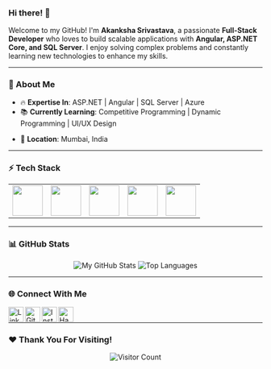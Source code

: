 ### Hi there! 👋

Welcome to my GitHub! I'm **Akanksha Srivastava**, a passionate **Full-Stack Developer** who loves to build scalable applications with **Angular, ASP.NET Core, and SQL Server**. I enjoy solving complex problems and constantly learning new technologies to enhance my skills.

---
### 🚀 About Me
<!-- 💻 **Currently Working At**: Capgemini as a **Senior Software Engineer** -->
- 🔥 **Expertise In**: ASP.NET | Angular | SQL Server | Azure
- 📚 **Currently Learning**: Competitive Programming | Dynamic Programming | UI/UX Design
<!-- 🎯 **Aspiring To Join**: Google (Dream Company 💙) -->
- 📍 **Location**: Mumbai, India

---
### ⚡ Tech Stack
<table>
  <tr>
    <td align="center"><img height=60px src="https://www.vectorlogo.zone/logos/angular/angular-icon.svg"></td>
    <td align="center"><img height=60px src="https://www.vectorlogo.zone/logos/dotnet/dotnet-icon.svg"></td>
    <td align="center"><img height=60px src="https://www.vectorlogo.zone/logos/microsoft_azure/microsoft_azure-icon.svg"></td>
    <td align="center"><img height=60px src="https://www.svgrepo.com/show/303229/microsoft-sql-server-logo.svg"></td>
    <td align="center"><img height=60px src="https://www.vectorlogo.zone/logos/git-scm/git-scm-icon.svg"></td>
  </tr>
</table>

---
### 📊 GitHub Stats
<p align="center">
  <img align="center" src="https://github-readme-stats.vercel.app/api?username=akankshasrivastava1&&show_icons=true&theme=radical&count_private=true&include_all_commits=true" alt="My GitHub Stats">
  <img align="center" src="https://github-readme-stats.vercel.app/api/top-langs/?username=akankshasrivastava1&layout=compact&theme=radical" alt="Top Languages">
</p>

---
### 🌐 Connect With Me
<p>
  <a href="https://www.linkedin.com/in/"><img align="left" alt="LinkedIn" width="30px" src="https://cdn.jsdelivr.net/npm/simple-icons@v3/icons/linkedin.svg" /></a>
  <a href="https://github.com/akankshasrivastava1"><img align="left" alt="GitHub" width="30px" src="https://cdn.jsdelivr.net/npm/simple-icons@v3/icons/github.svg" /></a>
  <a href="https://www.instagram.com/"><img align="left" alt="Instagram" width="30px" src="https://cdn.jsdelivr.net/npm/simple-icons@v3/icons/instagram.svg" /></a>
  <a href="https://www.hackerrank.com/"><img align="left" alt="Hackerrank" width="30px" src="https://cdn.jsdelivr.net/npm/simple-icons@v3/icons/hackerrank.svg" /></a>
</p>
<br>

---
### ❤️ Thank You For Visiting!
<p align="center">
  <img src="https://profile-counter.glitch.me/akankshasrivastava1/count.svg" alt="Visitor Count">
</p>
